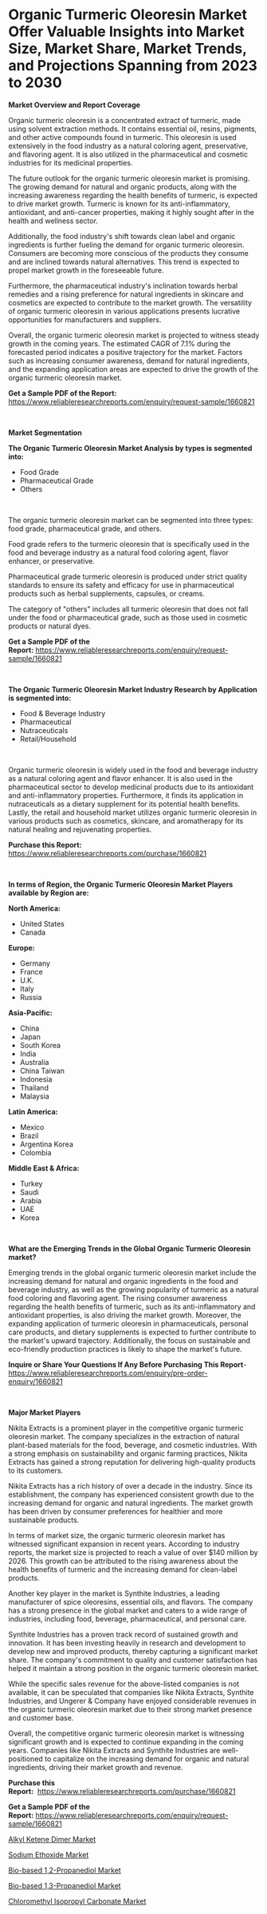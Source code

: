<p><h1>Organic Turmeric Oleoresin Market Offer Valuable Insights into Market Size, Market Share, Market Trends, and Projections Spanning from 2023 to 2030</h1></p><p><strong>Market Overview and Report Coverage</strong></p>
<p><p>Organic turmeric oleoresin is a concentrated extract of turmeric, made using solvent extraction methods. It contains essential oil, resins, pigments, and other active compounds found in turmeric. This oleoresin is used extensively in the food industry as a natural coloring agent, preservative, and flavoring agent. It is also utilized in the pharmaceutical and cosmetic industries for its medicinal properties.</p><p>The future outlook for the organic turmeric oleoresin market is promising. The growing demand for natural and organic products, along with the increasing awareness regarding the health benefits of turmeric, is expected to drive market growth. Turmeric is known for its anti-inflammatory, antioxidant, and anti-cancer properties, making it highly sought after in the health and wellness sector.</p><p>Additionally, the food industry's shift towards clean label and organic ingredients is further fueling the demand for organic turmeric oleoresin. Consumers are becoming more conscious of the products they consume and are inclined towards natural alternatives. This trend is expected to propel market growth in the foreseeable future.</p><p>Furthermore, the pharmaceutical industry's inclination towards herbal remedies and a rising preference for natural ingredients in skincare and cosmetics are expected to contribute to the market growth. The versatility of organic turmeric oleoresin in various applications presents lucrative opportunities for manufacturers and suppliers.</p><p>Overall, the organic turmeric oleoresin market is projected to witness steady growth in the coming years. The estimated CAGR of 7.1% during the forecasted period indicates a positive trajectory for the market. Factors such as increasing consumer awareness, demand for natural ingredients, and the expanding application areas are expected to drive the growth of the organic turmeric oleoresin market.</p></p>
<p><strong>Get a Sample PDF of the Report:</strong> <a href="https://www.reliableresearchreports.com/enquiry/request-sample/1660821">https://www.reliableresearchreports.com/enquiry/request-sample/1660821</a></p>
<p>&nbsp;</p>
<p><strong>Market Segmentation</strong></p>
<p><strong>The Organic Turmeric Oleoresin Market Analysis by types is segmented into:</strong></p>
<p><ul><li>Food Grade</li><li>Pharmaceutical Grade</li><li>Others</li></ul></p>
<p>&nbsp;</p>
<p><p>The organic turmeric oleoresin market can be segmented into three types: food grade, pharmaceutical grade, and others. </p><p>Food grade refers to the turmeric oleoresin that is specifically used in the food and beverage industry as a natural food coloring agent, flavor enhancer, or preservative. </p><p>Pharmaceutical grade turmeric oleoresin is produced under strict quality standards to ensure its safety and efficacy for use in pharmaceutical products such as herbal supplements, capsules, or creams. </p><p>The category of "others" includes all turmeric oleoresin that does not fall under the food or pharmaceutical grade, such as those used in cosmetic products or natural dyes.</p></p>
<p><strong>Get a Sample PDF of the Report:</strong>&nbsp;<a href="https://www.reliableresearchreports.com/enquiry/request-sample/1660821">https://www.reliableresearchreports.com/enquiry/request-sample/1660821</a></p>
<p>&nbsp;</p>
<p><strong>The Organic Turmeric Oleoresin Market Industry Research by Application is segmented into:</strong></p>
<p><ul><li>Food & Beverage Industry</li><li>Pharmaceutical</li><li>Nutraceuticals</li><li>Retail/Household</li></ul></p>
<p>&nbsp;</p>
<p><p>Organic turmeric oleoresin is widely used in the food and beverage industry as a natural coloring agent and flavor enhancer. It is also used in the pharmaceutical sector to develop medicinal products due to its antioxidant and anti-inflammatory properties. Furthermore, it finds its application in nutraceuticals as a dietary supplement for its potential health benefits. Lastly, the retail and household market utilizes organic turmeric oleoresin in various products such as cosmetics, skincare, and aromatherapy for its natural healing and rejuvenating properties.</p></p>
<p><strong>Purchase this Report:</strong>&nbsp; <a href="https://www.reliableresearchreports.com/purchase/1660821">https://www.reliableresearchreports.com/purchase/1660821</a></p>
<p>&nbsp;</p>
<p><strong>In terms of Region, the Organic Turmeric Oleoresin Market Players available by Region are:</strong></p>
<p>
    <p> <strong> North America: </strong>
        <ul>
            <li>United States</li>
            <li>Canada</li>
        </ul>
        </p> 
    <p> <strong> Europe: </strong>
        <ul>
            <li>Germany</li>
            <li>France</li>
            <li>U.K.</li>
            <li>Italy</li>
            <li>Russia</li>
        </ul>
        </p> 
    <p> <strong> Asia-Pacific: </strong>
        <ul>
            <li>China</li>
            <li>Japan</li>
            <li>South Korea</li>
            <li>India</li>
            <li>Australia</li>
            <li>China Taiwan</li>
            <li>Indonesia</li>
            <li>Thailand</li>
            <li>Malaysia</li>
        </ul>
        </p> 
    <p> <strong> Latin America: </strong>
        <ul>
            <li>Mexico</li>
            <li>Brazil</li>
            <li>Argentina Korea</li>
            <li>Colombia</li>
        </ul>
        </p> 
    <p> <strong> Middle East & Africa: </strong>
        <ul>
            <li>Turkey</li>
            <li>Saudi</li>
            <li>Arabia</li>
            <li>UAE</li>
            <li>Korea</li>
        </ul>
    </p>
    </p>
<p>&nbsp;</p>
<p><strong>What are the Emerging Trends in the Global Organic Turmeric Oleoresin market?</strong></p>
<p><p>Emerging trends in the global organic turmeric oleoresin market include the increasing demand for natural and organic ingredients in the food and beverage industry, as well as the growing popularity of turmeric as a natural food coloring and flavoring agent. The rising consumer awareness regarding the health benefits of turmeric, such as its anti-inflammatory and antioxidant properties, is also driving the market growth. Moreover, the expanding application of turmeric oleoresin in pharmaceuticals, personal care products, and dietary supplements is expected to further contribute to the market's upward trajectory. Additionally, the focus on sustainable and eco-friendly production practices is likely to shape the market's future.</p></p>
<p><strong>Inquire or Share Your Questions If Any Before Purchasing This Report</strong>- <a href="https://www.reliableresearchreports.com/enquiry/pre-order-enquiry/1660821">https://www.reliableresearchreports.com/enquiry/pre-order-enquiry/1660821</a></p>
<p>&nbsp;</p>
<p><strong>Major Market Players</strong></p>
<p><p>Nikita Extracts is a prominent player in the competitive organic turmeric oleoresin market. The company specializes in the extraction of natural plant-based materials for the food, beverage, and cosmetic industries. With a strong emphasis on sustainability and organic farming practices, Nikita Extracts has gained a strong reputation for delivering high-quality products to its customers.</p><p>Nikita Extracts has a rich history of over a decade in the industry. Since its establishment, the company has experienced consistent growth due to the increasing demand for organic and natural ingredients. The market growth has been driven by consumer preferences for healthier and more sustainable products.</p><p>In terms of market size, the organic turmeric oleoresin market has witnessed significant expansion in recent years. According to industry reports, the market size is projected to reach a value of over $140 million by 2026. This growth can be attributed to the rising awareness about the health benefits of turmeric and the increasing demand for clean-label products.</p><p>Another key player in the market is Synthite Industries, a leading manufacturer of spice oleoresins, essential oils, and flavors. The company has a strong presence in the global market and caters to a wide range of industries, including food, beverage, pharmaceutical, and personal care.</p><p>Synthite Industries has a proven track record of sustained growth and innovation. It has been investing heavily in research and development to develop new and improved products, thereby capturing a significant market share. The company's commitment to quality and customer satisfaction has helped it maintain a strong position in the organic turmeric oleoresin market.</p><p>While the specific sales revenue for the above-listed companies is not available, it can be speculated that companies like Nikita Extracts, Synthite Industries, and Ungerer & Company have enjoyed considerable revenues in the organic turmeric oleoresin market due to their strong market presence and customer base.</p><p>Overall, the competitive organic turmeric oleoresin market is witnessing significant growth and is expected to continue expanding in the coming years. Companies like Nikita Extracts and Synthite Industries are well-positioned to capitalize on the increasing demand for organic and natural ingredients, driving their market growth and revenue.</p></p>
<p><strong>Purchase this Report:</strong>&nbsp;&nbsp;<a href="https://www.reliableresearchreports.com/purchase/1660821">https://www.reliableresearchreports.com/purchase/1660821</a></p>
<p></p>
<p><strong>Get a Sample PDF of the Report:</strong>&nbsp;<a href="https://www.reliableresearchreports.com/enquiry/request-sample/1660821">https://www.reliableresearchreports.com/enquiry/request-sample/1660821</a></p>
<p><p><a href="https://medium.com/@daishawolff/alkyl-ketene-dimer-market-comprehensive-assessment-by-type-application-and-geography-f9877d39cc83">Alkyl Ketene Dimer Market</a></p><p><a href="https://medium.com/@vilmalittel/sodium-ethoxide-nbsp-market-focuses-on-market-share-size-and-projected-forecast-till-2030-ade8255a522f">Sodium Ethoxide Market</a></p><p><a href="https://github.com/kipkeeva/Market-Research-Report-List-1/blob/main/bio-based-12-propanediol-market.md">Bio-based 1,2-Propanediol Market</a></p><p><a href="https://github.com/provorikovar/Market-Research-Report-List-1/blob/main/bio-based-13-propanediol-market.md">Bio-based 1,3-Propanediol Market</a></p><p><a href="https://medium.com/@wilmaheaney/chloromethyl-isopropyl-carbonate-market-report-reveals-the-latest-trends-and-growth-opportunities-c1ac044d7e4a">Chloromethyl Isopropyl Carbonate Market</a></p></p>
